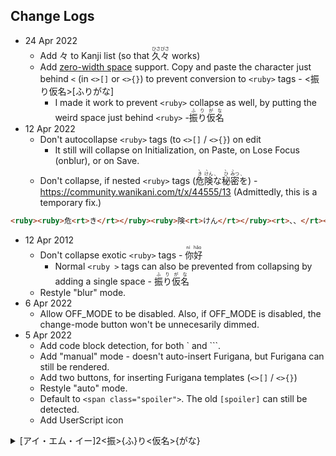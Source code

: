 ## Change Logs

- 24 Apr 2022
  - Add 々 to Kanji list (so that <ruby>久々<rt>ひさびさ</rt></ruby> works)
  - Add [zero-width space](https://unicode-explorer.com/c/200B) support. Copy and paste the character just behind `<` (in `<>[]` or `<>{}`) to prevent conversion to `<ruby>` tags - <​振り仮名>[ふりがな]
    - I made it work to prevent `<ruby>` collapse as well, by putting the weird space just behind `<ruby>` - <ruby>​振り仮名<rt>ふりがな</rt></ruby>
- 12 Apr 2022
  - Don't autocollapse `<ruby>` tags (to `<>[]` / `<>{}`) on edit
    - It still will collapse on Initialization, on Paste, on Lose Focus (onblur), or on Save.
  - Don't collapse, if nested `<ruby>` tags (<ruby><ruby>危<rt>き</rt></ruby><ruby>険<rt>けん</rt></ruby><rt>、、</rt></ruby><ruby>な<rt> 、</rt></ruby><ruby><ruby>秘<rt>ひ</rt></ruby><ruby>密<rt>みつ</rt></ruby><rt>、、</rt></ruby><ruby>を<rt> 、</rt></ruby>) - https://community.wanikani.com/t/x/44555/13 (Admittedly, this is a temporary fix.)

```html
<ruby><ruby>危<rt>き</rt></ruby><ruby>険<rt>けん</rt></ruby><rt>、、</rt></ruby><ruby>な<rt> 、</rt></ruby><ruby><ruby>秘<rt>ひ</rt></ruby><ruby>密<rt>みつ</rt></ruby><rt>、、</rt></ruby><ruby>を<rt> 、</rt></ruby>
```

- 12 Apr 2012
  - Don't collapse exotic `<ruby>` tags - <ruby lang="zh-CN">你好<rt>ní hǎo</rt></ruby>
    - Normal `<ruby >` tags can also be prevented from collapsing by adding a single space - <ruby >振り仮名<rt>ふりがな</rt></ruby>
  - Restyle "blur" mode.
- 6 Apr 2022
  - Allow OFF_MODE to be disabled. Also, if OFF_MODE is disabled, the change-mode button won't be unnecesarily dimmed.
- 5 Apr 2022
  - Add code block detection, for both \` and \`\`\`.
  - Add "manual" mode - doesn't auto-insert Furigana, but Furigana can still be rendered.
  - Add two buttons, for inserting Furigana templates (`<>[]` / `<>{}`)
  - Restyle "auto" mode.
  - Default to `<span class="spoiler">`. The old `[spoiler]` can still be detected.
  - Add UserScript icon

<details>
<summary><IME>[アイ・エム・イー]2<振>{ふ}り<仮名>{がな}</summary>

This works `<おはよう>[Hello]` - <おはよう>[Hello].

This also works - `<ruby lang = 'ja-JP'>おはよう<rp>(</rp><rt>Hello</rt><rp>)</rp></ruby>`

```html
<ruby lang = 'ja-JP'>おはよう<rp>(</rp><rt>Hello</rt><rp>)</rp></ruby>
```
</details>
